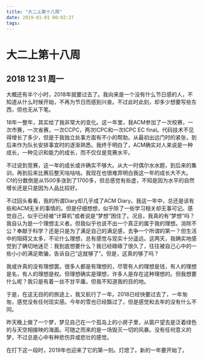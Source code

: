 ```yaml
---
title: "大二上第十八周"
date: 2019-01-01 00:02:27
tags: 
---
```


# 大二上第十八周

## 2018 12 31 周一

<!--more-->

大概还有半个小时，2018年就要过去了。我向来是一个没有什么节日感的人，不知道从什么时候开始，不再为节日而感到兴奋。不过此时此刻，却多少想要写些东西，但也无从下笔。

18年一整年，其实给了我非常大的变化。这一年里，我ACM参加了一次校赛，一次市赛，一次省赛，一次CCPC，两次ICPC和一次ICPC EC final。代码技术不见得增长了多少，但是于我独立处事方面有不小的帮助。从最初出远门时的紧张，到后来作为队长安排事宜时的逐渐熟悉。我终于明白了，ACM确实对人来说是一种成长，一种见识和能力的成长，而不仅仅是竞赛水平。

不过说到竞赛，这一年的成长或许确实不够大。从大一时偶尔水水题，到后来的集训，再到后来比赛后整天咕咕咕。我现在也很难弄明白我这一年的成长大不大。Cf的分数倒是从1500多涨到了1700多，但总感觉有些虚，不知是因为水平的自然增长还是只是因为人品比较好。

不过回头看看，我的所谓Diary却几乎成了ACM Diary。我这一年中，总还是该有些和ACM无关的事情的。但是仔细想想，似乎除了一些学习相关却无事可记。感觉自己，似乎已经被“计算机”或者说是“梦想”困住了。况且，我真的有“梦想”吗？我自认为是一个理想主义者。但我似乎也说不出一个真正的属于我的理想。消除不公？奉献于科学？还是只是为了满足自己的满足感，去争一个所谓的第一？但生活中的阻碍又太多，不论什么理想，总有感觉与现实十分遥远。这两天，我确实地感觉到了确切地迷茫：我到底想要什么？我已经碌碌了很久了，往往被自己心中的一些小小的满足欺骗，告诉自己“这就够了”。但是，这真的够了吗？

我或许真的没有理想罢。很多人都是有理想的，尽管有人的理想是钱，有人的理想是名，有人的理想是权。但理想确实是理想，许多人是存在这种理想的。但我想要什么呢？我只是有着一丝不甘平庸。但我不知道我的目的地。

于是，在这无目的的旅途上，我又航行了一年。2018已经快要过去了，一年匆匆，感觉没有任何现实感。今年的雪也已经飘过了，但是感觉和去年的没有什么不同。

昨天晚上做了一个梦，梦见自己在一个孤岛上的小房子里，从窗户望去是泛着绿色的与天空相接映的海面。可随之而来的是一场毁灭一切的风暴。没有任何意义的梦，不过总是心中有种悲伤异或悲壮的感觉。

在打下这一段时，2019年也迎来了它的第一刻。灯熄了。新的一年要开始了。